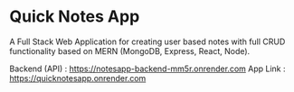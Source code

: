 # Quick Notes App

A Full Stack Web Application for creating user based notes with full CRUD functionality based on MERN (MongoDB, Express, React, Node).

Backend (API) : https://notesapp-backend-mm5r.onrender.com
App Link : https://quicknotesapp.onrender.com
